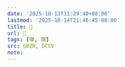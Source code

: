 ```yaml
---
date: '2025-10-13T11:29:40+08:00'
lastmod: '2025-10-14T21:46:45-08:00'
title: 󰢣
url: 󰢣
tags: [犦, 犦]
src: GHZR, DCCV
note:
---
```

